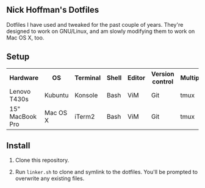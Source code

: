 ## Nick Hoffman's Dotfiles

Dotfiles I have used and tweaked for the past couple of years. They're designed to work on GNU/Linux, and am slowly modifying them to work on Mac OS X, too.

## Setup

<table>
  <tr>
    <th>Hardware</th>
    <th>OS</th>
    <th>Terminal</th>
    <th>Shell</th>
    <th>Editor</th>
    <th>Version control</th>
    <th>Multiplexer</th>
  </tr>
  <tr>
    <td>Lenovo T430s</td>
    <td>Kubuntu</td>
    <td>Konsole</td>
    <td>Bash</td>
    <td>ViM</td>
    <td>Git</td>
    <td>tmux</td>
  </tr>
  <tr>
    <td>15" MacBook Pro</td>
    <td>Mac OS X</td>
    <td>iTerm2</td>
    <td>Bash</td>
    <td>ViM</td>
    <td>Git</td>
    <td>tmux</td>
  </tr>
</table>

## Install

1. Clone this repository.

2. Run `linker.sh` to clone and symlink to the dotfiles. You'll be prompted to overwrite any existing files.

